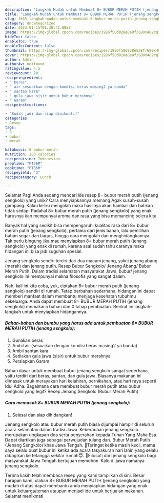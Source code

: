 ```yaml
---
description: "Langkah Mudah untuk Membuat 8= BUBUR MERAH PUTIH (jenang sengkolo) yang Enak, Enak"
title: "Langkah Mudah untuk Membuat 8= BUBUR MERAH PUTIH (jenang sengkolo) yang Enak, Enak"
slug: 1685-langkah-mudah-untuk-membuat-8-bubur-merah-putih-jenang-sengkolo-yang-enak-enak
category: Uncategorized
date: 2023-01-15T01:30:42.005Z
image: https://img-global.cpcdn.com/recipes/1996f50d828e8a8f/680x482cq70/8-bubur-merah-putih-jenang-sengkolo-foto-resep-utama.jpg
hideToc: false
enableToc: true
enableTocContent: false
thumbnail: https://img-global.cpcdn.com/recipes/1996f50d828e8a8f/680x482cq70/8-bubur-merah-putih-jenang-sengkolo-foto-resep-utama.jpg
cover: https://img-global.cpcdn.com/recipes/1996f50d828e8a8f/680x482cq70/8-bubur-merah-putih-jenang-sengkolo-foto-resep-utama.jpg
author: Admin
authorAv: notfound
ratingvalue: 4.5
reviewcount: 20
recipeingredient:
- " beras"
- " air sesuaikan dengan kondisi beras masing2 ya bunda"
- " santan kara"
- " gula jawa sisir untuk bubur merahnya"
- " Garam"
recipeinstructions:

- "Sudah jadi dan siap dinikmati!"
categories:
- Resep
tags:
- 8
- bubur
- merah

katakunci: 8 bubur merah 
nutrition: 205 calories
recipecuisine: Indonesian
preptime: "PT36M"
cooktime: "PT35M"
recipeyield: "3"
recipecategory: Lunch

---
```



Selamat Pagi Anda sedang mencari ide resep 8= bubur merah putih (jenang sengkolo) yang unik? Cara menyiapkannya memang Agak susah-susah gampang. Kalau keliru mengolah maka hasilnya akan hambar dan bahkan tidak sedap. Padahal 8= bubur merah putih (jenang sengkolo) yang enak harusnya kan mempunyai aroma dan rasa yang bisa memancing selera kita.


Banyak hal yang sedikit bisa mempengaruhi kualitas rasa dari 8= bubur merah putih (jenang sengkolo), pertama dari jenis bahan, lalu pemilihan bahan segar dan bagus, hingga cara mengolah dan menghidangkannya. Tak perlu bingung jika mau menyiapkan 8= bubur merah putih (jenang sengkolo) yang enak di rumah, karena asal sudah tahu caranya maka hidangan ini bisa jadi suguhan spesial.

Jenang sengkolo sendiri terdiri dari dua macam jenang, yakni jenang abang (merah) dan jenang putih. Resep Bubur Sengkolo/ Jenang Abang/ Bubur Merah Putih. Dalam tradisi selamatan masyarakat Jawa, bubur/ jenang sengkolo ini mempunyai makna filosofis yang sangat dalam.


Nah, kali ini kita coba, yuk, ciptakan 8= bubur merah putih (jenang sengkolo) sendiri di rumah. Tetap berbahan sederhana, hidangan ini dapat memberi manfaat dalam membantu menjaga kesehatan tubuhmu sekeluarga. Anda dapat membuat 8= BUBUR MERAH PUTIH (jenang sengkolo) memakai 5 bahan dan 0 tahap pembuatan. Berikut ini langkah-langkah untuk menyiapkan hidangannya.

<!--inarticleads1-->

##### Bahan-bahan dan bumbu yang harus ada untuk pembuatan 8= BUBUR MERAH PUTIH (jenang sengkolo):

1. Gunakan  beras
1. Ambil  air (sesuaikan dengan kondisi beras masing2 ya bunda)
1. Ambil  santan kara
1. Sediakan  gula jawa (sisir) untuk bubur merahnya
1. Persiapkan  Garam


Bahan dasar untuk membuat bubur jenang sengkolo sangat sederhana, yaitu terdiri dari beras, santan, dan gula jawa. Biasanya makanan ini dimasak untuk merayakan hari kelahiran, pernikahan, atau hari raya seperti Idul Adha. Bagaimana cara membuat bubur merah putih atau bubur sengkolo yang legit? Resep Jenang Sengkolo (Bubur Merah Putih). 

<!--inarticleads2-->

##### Cara memasak 8= BUBUR MERAH PUTIH (jenang sengkolo):


1. Selesai dan siap dihidangkan!

Jenang sengkolo atau bubur merah putih biasa dijumpai hampir di seluruh acara selamatan dalam tradisi Jawa. Keberadaan jenang sengkolo merupakan ungkapan doa serta penyerahan kepada Tuhan Yang Maha Esa. Dapat diartikan juga sebagai perwujudan tulang dan. Bubur Merah Putih (Jenang Sengkolo) khas Jawa Tengah. 🍚Teringat ketika masih kecil, mama saya selalu buat bubur ini ketika ada acara tasyakuran hari lahir, yang selalu dibagikan ke tetangga sekitar rumah😇. 🍚Filosofi dari jenang sengkolo bagi masyarakat Jawa Tengah bertujuan memohon. Kalo di jawa namanya jenang sengkolo. 

Terima kasih telah membaca resep yang kami tampilkan di sini. Besar harapan kami, olahan 8= BUBUR MERAH PUTIH (jenang sengkolo) yang mudah di atas dapat membantu anda menyiapkan hidangan yang enak untuk keluarga/teman ataupun menjadi ide untuk berjualan makanan. Selamat menikmati
